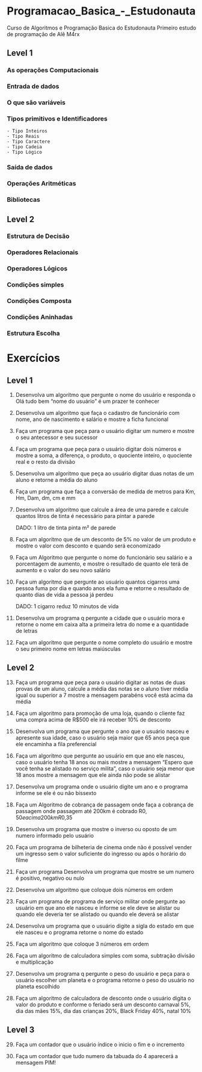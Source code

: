 # Programacao_Basica_-_Estudonauta
   Curso de Algoritmos e Programação Basica do Estudonauta
   Primeiro estudo de programação de Alê M4rx

## Level 1

### As operações Computacionais

### Entrada de dados

### O que são variáveis

### Tipos primitivos e Identificadores

	- Tipo Inteiros
	- Tipo Reais
	- Tipo Caractere
	- Tipo Cadeia
	- Tipo Lógico

### Saída de dados

### Operações Aritméticas

### Bibliotecas 

## Level 2

### Estrutura de Decisão

### Operadores Relacionais

### Operadores Lógicos

### Condições simples

### Condições Composta

### Condições Aninhadas

### Estrutura Escolha


# Exercícios

## Level 1

1. Desenvolva um algoritmo que pergunte o nome do usuário e responda o Olá tudo bem “nome do usuário” é um prazer te conhecer

2. Desenvolva um algoritmo que faça o cadastro de funcionário com nome, ano de nascimento e salário e mostre a ficha funcional 

3. Faça um programa que peça para o usuário digitar um numero e mostre o seu antecessor e seu sucessor

4. Faça um programa que peça para o usuário digitar dois números e mostre a soma, a diferença, o produto, o quociente inteiro, o quociente real e o resto da divisão

5. Desenvolva um algoritmo que peça ao usuário digitar duas notas de um aluno e retorne a média do aluno 

6. Faça um programa que faça a conversão de medida de metros para Km, Hm, Dam, dm, cm e mm

7. Desenvolva um algoritmo que calcule a área de uma parede e calcule quantos litros de tinta é necessário para pintar a parede

	DADO: 1 litro de tinta pinta m² de parede

8. Faça um algoritmo que de um desconto de 5% no valor de um produto e mostre o valor com desconto e quando será economizado

9. Faça um Algoritmo que pergunte o nome do funcionário seu salário e a porcentagem de aumento, e mostre o resultado de quanto ele terá de aumento e o valor do seu novo salário

10. Faça um algoritmo que pergunte ao usuário quantos cigarros uma pessoa fuma por dia e quando anos ela fuma e retorne o resultado de quanto dias de vida a pessoa já perdeu

	DADO: 1 cigarro reduz 10 minutos de vida

11. Desenvolva um programa q pergunte a cidade que o usuário mora e retorne o nome em caixa alta a primeira letra do nome e a quantidade de letras

12. Faça um algoritmo que pergunte o nome completo do usuário e mostre o seu primeiro nome em letras maiúsculas 

## Level 2

13. Faça um programa que peça para o usuário digitar as notas de duas provas de um aluno, calcule a média das notas se o aluno tiver média igual ou superior a 7 mostre a mensagem parabéns você está acima da média

14. Faça um algoritmo para promoção de uma loja, quando o cliente faz uma compra acima de R$500 ele irá receber 10% de desconto

15. Desenvolva um programa que pergunte o ano que o usuário nasceu e apresente sua idade, caso o usuário seja maior que 65 anos peça que ele encaminha a fila preferencial

16. Faça um algoritmo que pergunte ao usuário em que ano ele nasceu, caso o usuário tenha 18 anos ou mais mostre a mensagem “Espero que você tenha se alistado no serviço milita”, caso o usuário seja menor que 18 anos mostre a mensagem que ele ainda não pode se alistar

17. Desenvolva um programa onde o usuário digite um ano e o programa informe se ele é ou não bissexto

18. Faça um Algoritmo de cobrança de passagem onde faça a cobrança de passagem onde passagem até 200km é cobrado R$0,50 e acima 200km R$0,35

19. Desenvolva um programa que mostre o inverso ou oposto de um numero informado pelo usuário 

20. Faça um programa de bilheteria de cinema onde não é possível vender um ingresso sem o valor suficiente do ingresso ou após o horário do filme

21. Faça um programa Desenvolva um programa que mostre se um numero é positivo, negativo ou nulo

22. Desenvolva um algoritmo que coloque dois números em ordem

23. Faça um programa de programa de serviço militar onde pergunte ao usuário em que ano ele nasceu e informe se ele deve se alistar ou quando ele deveria ter se alistado ou quando ele deverá se alistar

24. Desenvolva um programa que o usuário digite a sigla do estado em que ele nasceu e o programa retorne o nome do estado

25. Faça um algoritmo que coloque 3 números em ordem

26. Faça um algoritmo de calculadora simples com soma, subtração divisão e multiplicação  

27. Desenvolva um programa q pergunte o peso do usuário e peça para o usuário escolher um planeta e o programa retorne o peso do usuário no planeta escolhido

28. Faça um algoritmo de calculadora de desconto onde o usuário digita o valor do produto e conforme o feriado será um desconto carnaval 5%, dia das mães 15%, dia das crianças 20%, Black Friday 40%, natal 10%

## Level 3

29. Faça um contador que o usuário índice o inicio o fim e o incremento

30. Faça um contador que tudo numero da tabuada do 4 aparecerá a mensagem PIM!




